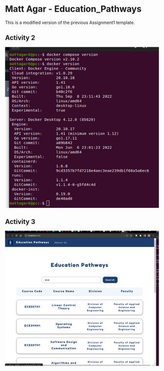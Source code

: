 # Matt Agar - Education_Pathways

This is a modified version of the previous Assignment1 template.

## Activity 2

![alt text](images/Docker_Version.png)

## Activity 3

![alt text](images/ECE444_Lab3_Activity_3.png)
